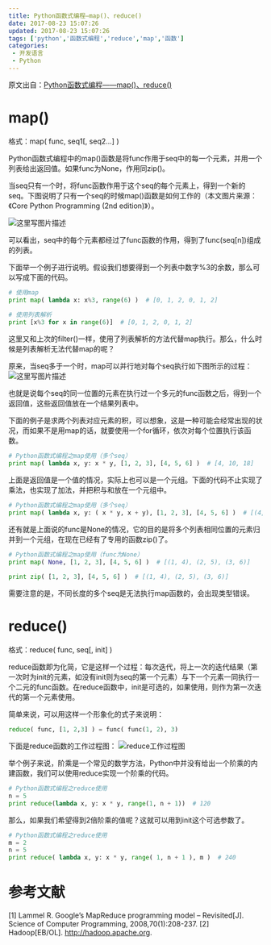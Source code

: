 ```yaml
---
title: Python函数式编程—map()、reduce()
date: 2017-08-23 15:07:26
updated: 2017-08-23 15:07:26
tags: ['python','函数式编程','reduce','map','函数']
categories: 
 - 开发语言
 - Python
---
```


原文出自：[Python函数式编程——map()、reduce()](http://www.pythoner.com/46.html)

# map()

格式：map( func, seq1[, seq2...] )

Python函数式编程中的map()函数是将func作用于seq中的每一个元素，并用一个列表给出返回值。如果func为None，作用同zip()。

当seq只有一个时，将func函数作用于这个seq的每个元素上，得到一个新的seq。下图说明了只有一个seq的时候map()函数是如何工作的（本文图片来源：《Core Python Programming (2nd edition)》）。

![这里写图片描述](http://img.blog.csdn.net/20170823145742999)

可以看出，seq中的每个元素都经过了func函数的作用，得到了func(seq[n])组成的列表。

下面举一个例子进行说明。假设我们想要得到一个列表中数字%3的余数，那么可以写成下面的代码。

```python
# 使用map
print map( lambda x: x%3, range(6) )  # [0, 1, 2, 0, 1, 2]
 
# 使用列表解析
print [x%3 for x in range(6)]  # [0, 1, 2, 0, 1, 2]
```
这里又和上次的filter()一样，使用了列表解析的方法代替map执行。那么，什么时候是列表解析无法代替map的呢？

原来，当seq多于一个时，map可以并行地对每个seq执行如下图所示的过程：
![这里写图片描述](http://img.blog.csdn.net/20170823145916710)

也就是说每个seq的同一位置的元素在执行过一个多元的func函数之后，得到一个返回值，这些返回值放在一个结果列表中。

下面的例子是求两个列表对应元素的积，可以想象，这是一种可能会经常出现的状况，而如果不是用map的话，就要使用一个for循环，依次对每个位置执行该函数。

```python
# Python函数式编程之map使用（多个seq）
print map( lambda x, y: x * y, [1, 2, 3], [4, 5, 6] )  # [4, 10, 18]
```

上面是返回值是一个值的情况，实际上也可以是一个元组。下面的代码不止实现了乘法，也实现了加法，并把积与和放在一个元组中。
```python
# Python函数式编程之map使用（多个seq）
print map( lambda x, y: ( x * y, x + y), [1, 2, 3], [4, 5, 6] )  # [(4, 5), (10, 7), (18, 9)]
```

还有就是上面说的func是None的情况，它的目的是将多个列表相同位置的元素归并到一个元组，在现在已经有了专用的函数zip()了。

```python
# Python函数式编程之map使用（func为None）
print map( None, [1, 2, 3], [4, 5, 6] )  # [(1, 4), (2, 5), (3, 6)]
 
print zip( [1, 2, 3], [4, 5, 6] )  # [(1, 4), (2, 5), (3, 6)]
```

需要注意的是，不同长度的多个seq是无法执行map函数的，会出现类型错误。

# reduce()

格式：reduce( func, seq[, init] )

reduce函数即为化简，它是这样一个过程：每次迭代，将上一次的迭代结果（第一次时为init的元素，如没有init则为seq的第一个元素）与下一个元素一同执行一个二元的func函数。在reduce函数中，init是可选的，如果使用，则作为第一次迭代的第一个元素使用。

简单来说，可以用这样一个形象化的式子来说明：

```python
reduce( func, [1, 2,3] ) = func( func(1, 2), 3)
```

下面是reduce函数的工作过程图：
![reduce工作过程图](http://img.blog.csdn.net/20170823150441130)

举个例子来说，阶乘是一个常见的数学方法，Python中并没有给出一个阶乘的内建函数，我们可以使用reduce实现一个阶乘的代码。
```python
# Python函数式编程之reduce使用
n = 5
print reduce(lambda x, y: x * y, range(1, n + 1))  # 120
```

那么，如果我们希望得到2倍阶乘的值呢？这就可以用到init这个可选参数了。

```python
# Python函数式编程之reduce使用
m = 2
n = 5
print reduce( lambda x, y: x * y, range( 1, n + 1 ), m )  # 240
```

# 参考文献
[1] Lammel R. Google’s MapReduce programming model – Revisited[J]. Science of Computer Programming, 2008,70(1):208-237.
[2] Hadoop[EB/OL]. http://hadoop.apache.org.